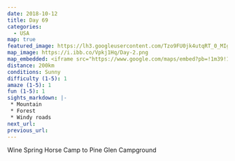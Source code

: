 ```yaml
---
date: 2018-10-12
title: Day 69
categories:
  - USA
map: true
featured_image: https://lh3.googleusercontent.com/Tzo9FU0jk4utqRT_0_MIglIVavs3nnff6LE4WvXWIwLrUT11hMg4PhduyT_IH9wnR_5j_4KxiKT14TzHyY2QWl3POa4ZS22U3aB9sRmNDEeO6BSEiBFCWaQ8ZfVVC6qoiA8FWR2cCox0YV9QgqRRbXgsE3vbCvCaqigjTbnh56_103g-MBGt5Qks_uv0iiMrojgq2kKri41oOlQ5eSn68AwpnFtK1ijvjhAtZ6HHenlZrNzqvuR11QlLWMQ4-lTEEJNnf4kLkLhgg-6IcjcQ733R8-0KzhVSHpxLIaR5IrK1SprOgHQRq45133TZXl7WpLMG1nd2Y_pAF6keW_2aUFezrdVIaEetaBkYBb8ULbIyps08quvcEMNzhQ-n4RYGK3qblqX3L00iQ4qYxlWOESXC8p7rS2ekTpMV9QP2dpgKg9QYyT8Z--Kjs3ujNLnZOoyOI5wdcxJXJZPIeOPRdflz5tsojGPeH2smgXHgi1iSnROfoaj5Gl62tAcBvnNiORreLYq0A8BW6-xiN_F1nAI_RjSk5xfayws82LzFN4rgVjTQwv4gaXLwTyVnGlCtcOMwAODK3zJuHVfMa5BJzxyALWMzZD3XZtIvFtcgPciZJGrP0KBeBz4jNPSG6DvhMYsklcTccfIZnwp9GwrEmaaoWsSzx9X2KS9AloUA7mHI4Xlx=w1080-h735-no
map_image: https://i.ibb.co/Vpkj1Hq/Day-2.png
map_embedded: <iframe src="https://www.google.com/maps/embed?pb=!1m39!1m12!1m3!1d1682018.3244227457!2d-85.72280308551184!3d34.57400705836285!2m3!1f0!2f0!3f0!3m2!1i1024!2i768!4f13.1!4m24!3e0!4m5!1s0x885ed31ff378dee5%3A0x57fb08a032f89241!2sWine%20Spring%20Horse%20Camp%2C%20National%20Forest%20Road%2C%20Topton%2C%20NC%2C%20USA!3m2!1d35.1773048!2d-83.61391499999999!4m4!2s35.2469667%2C-83.6535944!3m2!1d35.2469667!2d-83.6535944!4m5!1s0x885ebe306b5d3e5d%3A0xef30959d45b92ec2!2sTail%20of%20the%20Dragon%2C%20Tapoco%20Road%2C%20Robbinsville%2C%20NC%2C%20USA!3m2!1d35.4667069!2d-83.92026609999999!4m5!1s0x888a55560f774449%3A0x209704e0d7fd8740!2sPine%20Glen%20Campground%2C%20Heflin%2C%20AL%2036264%2C%20United%20States!3m2!1d33.7245237!2d-85.6030507!5e0!3m2!1sen!2sau!4v1577512939171!5m2!1sen!2sau" width="100%" height="500" frameborder="0" style="border:0;" allowfullscreen=""></iframe>
distance: 200km
conditions: Sunny
difficulty (1-5): 1 
amaze (1-5): 1
fun (1-5): 1
sights_markdown: |-
 * Mountain
 * Forest
 * Windy roads
next_url:
previous_url:
---
```

Wine Spring Horse Camp to Pine Glen Campground


